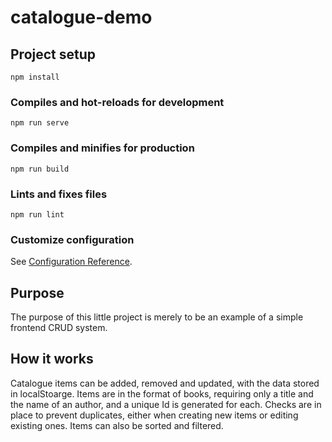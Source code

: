 # catalogue-demo

## Project setup
```
npm install
```

### Compiles and hot-reloads for development
```
npm run serve
```

### Compiles and minifies for production
```
npm run build
```

### Lints and fixes files
```
npm run lint
```

### Customize configuration
See [Configuration Reference](https://cli.vuejs.org/config/).

## Purpose
The purpose of this little project is merely to be an example of a simple frontend CRUD system.

## How it works
Catalogue items can be added, removed and updated, with the data stored in localStoarge.
Items are in the format of books, requiring only a title and the name of an author, and a unique Id is generated for each.
Checks are in place to prevent duplicates, either when creating new items or editing existing ones.
Items can also be sorted and filtered.
